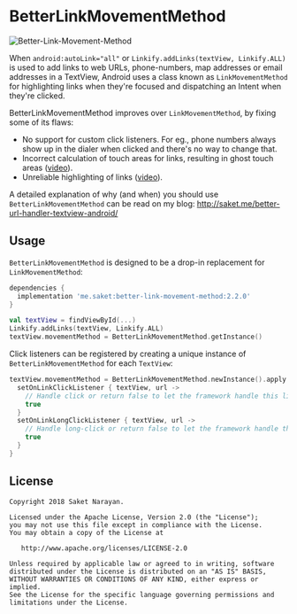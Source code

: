 # BetterLinkMovementMethod

![Better-Link-Movement-Method](https://github.com/Saketme/Better-Link-Movement-Method/blob/master/EXAMPLE.gif)

When `android:autoLink="all"` or `Linkify.addLinks(textView, Linkify.ALL)` is used to add links to web URLs, phone-numbers, map addresses or email addresses in a TextView, Android uses a class known as `LinkMovementMethod` for highlighting links when they're focused and dispatching an Intent when they're clicked.

BetterLinkMovementMethod improves over `LinkMovementMethod`, by fixing some of its flaws:

* No support for custom click listeners. For eg., phone numbers always show up in the dialer when clicked and there's no way to change that.
* Incorrect calculation of touch areas for links, resulting in ghost touch areas ([video](http://saket.me/wp-content/uploads/2016/09/Incorrect-touch-areas.mp4)).
* Unreliable highlighting of links ([video](http://saket.me/wp-content/uploads/2016/09/Unreliable-highlighting.mp4)).

A detailed explanation of why (and when) you should use `BetterLinkMovementMethod` can be read on my blog: http://saket.me/better-url-handler-textview-android/

## Usage
`BetterLinkMovementMethod` is designed to be a drop-in replacement for `LinkMovementMethod`:
```gradle
dependencies {
  implementation 'me.saket:better-link-movement-method:2.2.0'
}
```

```kotlin
val textView = findViewById(...)
Linkify.addLinks(textView, Linkify.ALL)
textView.movementMethod = BetterLinkMovementMethod.getInstance()
```

Click listeners can be registered by creating a unique instance of `BetterLinkMovementMethod` for each `TextView`:

```kotlin
textView.movementMethod = BetterLinkMovementMethod.newInstance().apply {
  setOnLinkClickListener { textView, url ->
    // Handle click or return false to let the framework handle this link.
    true
  }
  setOnLinkLongClickListener { textView, url ->
    // Handle long-click or return false to let the framework handle this link.
    true
  }
}
```

## License

```
Copyright 2018 Saket Narayan.

Licensed under the Apache License, Version 2.0 (the "License");
you may not use this file except in compliance with the License.
You may obtain a copy of the License at

   http://www.apache.org/licenses/LICENSE-2.0

Unless required by applicable law or agreed to in writing, software
distributed under the License is distributed on an "AS IS" BASIS,
WITHOUT WARRANTIES OR CONDITIONS OF ANY KIND, either express or implied.
See the License for the specific language governing permissions and
limitations under the License.
```
